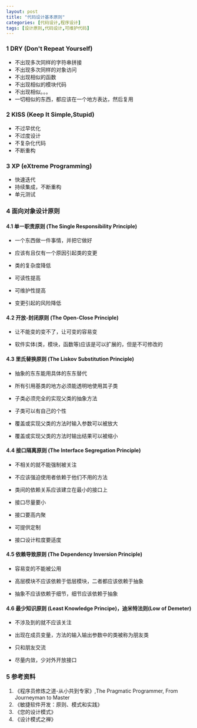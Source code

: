 ```yaml
---
layout: post
title: "代码设计基本原则"
categories: [代码设计,程序设计]
tags: [设计原则,代码设计,可维护代码]
---
```






### 1 DRY (Don't Repeat Yourself) 

+ 不出现多次同样的字符串拼接
+ 不出现多次同样的对象访问
+ 不出现相似的函数
+ 不出现相似的模块代码
+ 不出现相似。。。
+ 一切相似的东西，都应该在一个地方表达，然后复用

### 2 KISS (Keep It Simple,Stupid)

+ 不过早优化
+ 不过度设计
+ 不复杂化代码
+ 不断重构

### 3 XP (eXtreme Programming)

+ 快速迭代
+ 持续集成，不断重构
+ 单元测试

### 4 面向对象设计原则

#### 4.1 单一职责原则 (The Single Responsibility Principle)

+ 一个东西做一件事情，并把它做好


+ 应该有且仅有一个原因引起类的变更
+ 类的复杂度降低
+ 可读性提高
+ 可维护性提高
+ 变更引起的风险降低 

#### 4.2 开放-封闭原则 (The Open-Close Principle)

+ 让不能变的变不了，让可变的容易变


+ 软件实体(类，模块，函数等)应该是可以扩展的，但是不可修改的

#### 4.3 里氏替换原则 (The Liskov Substitution Principle)

+ 抽象的东东能用具体的东东替代


+ 所有引用基类的地方必须能透明地使用其子类
+ 子类必须完全的实现父类的抽象方法
+ 子类可以有自己的个性
+ 覆盖或实现父类的方法时输入参数可以被放大
+ 覆盖或实现父类的方法时输出结果可以被缩小

#### 4.4 接口隔离原则 (The Interface Segregation Principle)

+ 不相关的就不能强制被关注


+ 不应该强迫使用者依赖于他们不用的方法
+ 类间的依赖关系应该建立在最小的接口上
+ 接口尽量要小
+ 接口要高内聚
+ 可提供定制
+ 接口设计粒度要适度

#### 4.5 依赖导致原则 (The Dependency Inversion Principle)

+ 容易变的不能被公用


+ 高层模块不应该依赖于低层模块，二者都应该依赖于抽象
+ 抽象不应该依赖于细节，细节应该依赖于抽象

#### 4.6 最少知识原则 (Least Knowledge Principe)，迪米特法则(Low of Demeter)

+ 不涉及到的就不应该关注


+ 出现在成员变量，方法的输入输出参数中的类被称为朋友类
+ 只和朋友交流
+ 尽量内敛，少对外开放接口



### 5 参考资料

1. 《程序员修炼之道-从小共到专家》,The Pragmatic Programmer, From Journeyman to Master
2. 《敏捷软件开发：原则、模式和实践》
3. 《您的设计模式》
4. 《设计模式之禅》